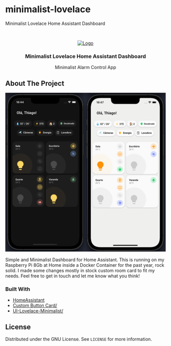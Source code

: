 # minimalist-lovelace
Minimalist Lovelace Home Assistant Dashboard


<!-- PROJECT LOGO -->
<br />
<p align="center">
  <a href="https://github.com/thiagobucca/bucalarm-iot">
    <img src="images/appIcon.jpg" alt="Logo" width="80" height="80">
  </a>

  <h3 align="center">Minimalist Lovelace Home Assistant Dashboard</h3>

  <p align="center">
    Minimalist Alarm Control App
    <br />
  </p>
</p>


<!-- ABOUT THE PROJECT -->
## About The Project

[![Product Name Screen Shot][product-screenshot]](https://github.com/thiagobucca/minimalist-lovelace)

Simple and Minimalist Dashboard for Home Assistant. This is running on my Raspberry Pi 8Gb at Home inside a Docker Container for
the past year, rock solid. I made some changes mostly in stock custom room card to fit my needs. Feel free to get in touch and let me know
what you think!



### Built With

* [HomeAssistant](https://micropython.org/)
* [Custom Button Card/](https://github.com/custom-cards/button-card)
* [UI-Lovelace-Minimalist/](https://github.com/UI-Lovelace-Minimalist/UI)



<!-- LICENSE -->
## License

Distributed under the GNU License. See `LICENSE` for more information.

<!-- MARKDOWN LINKS & IMAGES -->
[product-screenshot]: images/screenshots.png